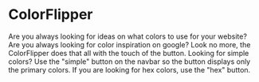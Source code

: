 # ColorFlipper

Are you always looking for ideas on what colors to use for your website?
Are you always looking for color inspiration on google?
Look no more, the ColorFlipper does that all with the touch of the button.
Looking for simple colors? Use the "simple" button on the navbar so the button displays only the primary colors.
If you are looking for hex colors, use the "hex" button.
